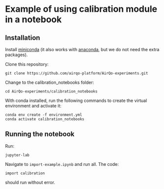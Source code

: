 # Example of using calibration module in a notebook

## Installation

Install [miniconda](https://docs.conda.io/en/latest/miniconda.html) (it also works with [anaconda](https://docs.anaconda.com/anaconda/install/), but we do not need the extra packages).

Clone this repository:

```
git clone https://github.com/airqo-platform/AirQo-experiments.git
```

Change to the calibration_notebooks folder:

```
cd AirQo-experiments/calibration_notebooks
```

With conda installed, run the following commands to create the virtual environment and activate it:

```
conda env create -f environment.yml
conda activate calibration_notebooks
```

## Running the notebook

Run:

```
jupyter-lab
```

Navigate to `import-example.ipynb` and run all. The code:

```
import calibration
```

should run without error.
